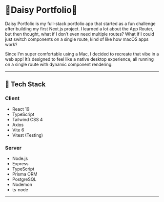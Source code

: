# 🌼Daisy Portfolio🌼

Daisy Portfolio is my full-stack portfolio app that started as a fun challenge after building my first Next.js project. I learned a lot about the App Router, but then thought, what if I don’t even need multiple routes? What if I could just switch components on a single route, kind of like how macOS apps work?

Since I'm super comfortable using a Mac, I decided to recreate that vibe in a web app! It’s designed to feel like a native desktop experience, all running on a single route with dynamic component rendering.


---

## 🌱 Tech Stack

### Client
- React 19
- TypeScript
- Tailwind CSS 4
- Axios
- Vite 6
- Vitest (Testing)

### Server
- Node.js
- Express
- TypeScript
- Prisma ORM
- PostgreSQL
- Nodemon
- ts-node

---
